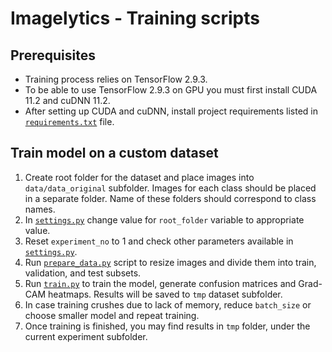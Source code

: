 # Imagelytics - Training scripts

## Prerequisites
- Training process relies on TensorFlow 2.9.3. 
- To be able to use TensorFlow 2.9.3 on GPU you must first install CUDA 11.2 and cuDNN 11.2.
- After setting up CUDA and cuDNN, install project requirements listed in <code>[requirements.txt](requirements.txt)</code> file.

## Train model on a custom dataset
1) Create root folder for the dataset and place images into <code>data/data_original</code> subfolder. 
Images for each class should be placed in a separate folder. Name of these folders should correspond to class names.
2) In <code>[settings.py](settings.py)</code> change value for <code>root_folder</code> variable to appropriate value.
3) Reset <code>experiment_no</code> to 1 and check other parameters available in <code>[settings.py](settings.py)</code>.
4) Run <code>[prepare_data.py](prepare_data.py)</code> script to resize images and divide them into train, validation, and test subsets.
5) Run <code>[train.py](train.py)</code> to train the model, generate confusion matrices and Grad-CAM heatmaps. 
Results will be saved to <code>tmp</code> dataset subfolder. 
6) In case training crushes due to lack of memory, reduce <code>batch_size</code> or choose smaller model and repeat training.
7) Once training is finished, you may find results in <code>tmp</code> folder, under the current experiment subfolder. 
